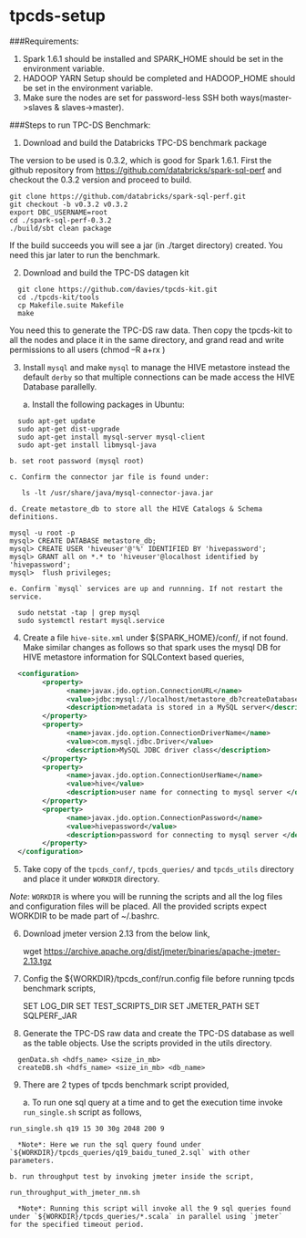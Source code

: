 # tpcds-setup

###Requirements:

1. Spark 1.6.1 should be installed and SPARK_HOME should be set in the environment variable.
2. HADOOP YARN Setup should be completed and HADOOP_HOME should be set in the environment variable.
3. Make sure the nodes are set for password-less SSH both ways(master->slaves & slaves->master).

###Steps to run TPC-DS Benchmark:

1. Download and build the Databricks TPC-DS benchmark package

  The version to be used is 0.3.2, which is good for Spark 1.6.1. First the github repository from https://github.com/databricks/spark-sql-perf and checkout the 0.3.2 version and proceed to build.
  
  ```
  git clone https://github.com/databricks/spark-sql-perf.git
  git checkout -b v0.3.2 v0.3.2
  export DBC_USERNAME=root
  cd ./spark-sql-perf-0.3.2
  ./build/sbt clean package
  ```
  If the build succeeds you will see a jar (in ./target directory) created. You need this jar later to run the benchmark.
  
2. Download and build the TPC-DS datagen kit

  ```
    git clone https://github.com/davies/tpcds-kit.git
    cd ./tpcds-kit/tools
    cp Makefile.suite Makefile
    make
  ```

  You need this to generate the TPC-DS raw data. 
  Then copy the tpcds-kit to all the nodes and place it in the same directory, and grand read and write permissions to all users (chmod –R a+rx <tpcds-kit dir>)

3. Install `mysql` and make `mysql` to manage the HIVE metastore instead the default `derby` so that multiple connections can be made access the HIVE Database parallelly.
  
    a. Install the following packages in Ubuntu:
  
  ```
    sudo apt-get update
    sudo apt-get dist-upgrade
    sudo apt-get install mysql-server mysql-client
    sudo apt-get install libmysql-java
  ```

    b. set root password (mysql root)

    c. Confirm the connector jar file is found under:
  
  ```
     ls -lt /usr/share/java/mysql-connector-java.jar
  ```

    d. Create metastore_db to store all the HIVE Catalogs & Schema definitions.
 
  ```
  mysql -u root -p
  mysql> CREATE DATABASE metastore_db;
  mysql> CREATE USER 'hiveuser'@'%' IDENTIFIED BY 'hivepassword';
  mysql> GRANT all on *.* to 'hiveuser'@localhost identified by 'hivepassword';
  mysql>  flush privileges;
  ```

    e. Confirm `mysql` services are up and runnning. If not restart the service.

  ```
    sudo netstat -tap | grep mysql
    sudo systemctl restart mysql.service
  ```

4. Create a file `hive-site.xml` under ${SPARK_HOME}/conf/, if not found. Make similar changes as follows so that spark uses the mysql DB for HIVE metastore information for SQLContext based queries,

  ```xml
    <configuration>
          <property>
                <name>javax.jdo.option.ConnectionURL</name>
                <value>jdbc:mysql://localhost/metastore_db?createDatabaseIfNotExist=true</value>
                <description>metadata is stored in a MySQL server</description>
          </property>
          <property>
                <name>javax.jdo.option.ConnectionDriverName</name>
                <value>com.mysql.jdbc.Driver</value>
                <description>MySQL JDBC driver class</description>
          </property>
          <property>
                <name>javax.jdo.option.ConnectionUserName</name>
                <value>hive</value>
                <description>user name for connecting to mysql server </description>
          </property>
          <property>
                <name>javax.jdo.option.ConnectionPassword</name>
                <value>hivepassword</value>
                <description>password for connecting to mysql server </description>
          </property>
    </configuration>
  ```

5. Take copy of the `tpcds_conf/`, `tpcds_queries/` and `tpcds_utils` directory and place it under `WORKDIR` directory.

  *Note*: `WORKDIR` is where you will be running the scripts and all the log files and configuration files will be placed. All the provided scripts expect WORKDIR to be made part of ~/.bashrc.
   
6. Download jmeter version 2.13 from the below link,
   
      wget https://archive.apache.org/dist/jmeter/binaries/apache-jmeter-2.13.tgz

   
7. Config the ${WORKDIR}/tpcds_conf/run.config file before running tpcds benchmark scripts,
   
   SET LOG_DIR
   SET TEST_SCRIPTS_DIR
   SET JMETER_PATH
   SET SQLPERF_JAR
   
8. Generate the TPC-DS raw data and create the TPC-DS database as well as the table objects. Use the scripts provided in the utils directory.

  ```
    genData.sh <hdfs_name> <size_in_mb>
    createDB.sh <hdfs_name> <size_in_mb> <db_name>
  ```

9. There are 2 types of tpcds benchmark script provided,
   
    a. To run one sql query at a time and to get the execution time invoke `run_single.sh` script as follows,
    
  ```
  run_single.sh q19 15 30 30g 2048 200 9
  ```

      *Note*: Here we run the sql query found under `${WORKDIR}/tpcds_queries/q19_baidu_tuned_2.sql` with other parameters.
   
    b. run throughput test by invoking jmeter inside the script,
    
  ```   
  run_throughput_with_jmeter_nm.sh
  ```

      *Note*: Running this script will invoke all the 9 sql queries found under `${WORKDIR}/tpcds_queries/*.scala` in parallel using `jmeter` for the specified timeout period. 



